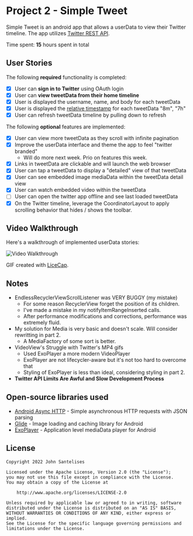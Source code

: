 # Project 2 - Simple Tweet

Simple Tweet is an android app that allows a userData to view their Twitter timeline. The app utilizes [Twitter REST API](https://dev.twitter.com/rest/public).

Time spent: **15** hours spent in total

## User Stories

The following **required** functionality is completed:

- [x] User can **sign in to Twitter** using OAuth login
- [x]	User can **view tweetData from their home timeline**
  - [x] User is displayed the username, name, and body for each tweetData
  - [x] User is displayed the [relative timestamp](https://gist.github.com/nesquena/f786232f5ef72f6e10a7) for each tweetData "8m", "7h"
- [x] User can refresh tweetData timeline by pulling down to refresh

The following **optional** features are implemented:

- [x] User can view more tweetData as they scroll with infinite pagination
- [x] Improve the userData interface and theme the app to feel "twitter branded"
  - Will do more next week. Prio on features this week.
- [x] Links in tweetData are clickable and will launch the web browser
- [x] User can tap a tweetData to display a "detailed" view of that tweetData
- [x] User can see embedded image mediaData within the tweetData detail view
- [x] User can watch embedded video within the tweetData
- [ ] User can open the twitter app offline and see last loaded tweetData
- [x] On the Twitter timeline, leverage the CoordinatorLayout to apply scrolling behavior that hides / shows the toolbar.

## Video Walkthrough

Here's a walkthrough of implemented userData stories:

<img src='http://i.imgur.com/link/to/your/gif/file.gif' title='Video Walkthrough' width='' alt='Video Walkthrough' />

GIF created with [LiceCap](http://www.cockos.com/licecap/).

## Notes

- EndlessRecyclerViewScrollListener was VERY BUGGY (my mistake)
   - For some reason RecyclerView forget the position of its children.
   - I've made a mistake in my notifyItemRangeInserted calls.
   - After performance modifications and corrections, performance was extremely fluid.
- My solution for Media is very basic and doesn't scale. Will consider rewritting in part 2.
   - A MediaFactory of some sort is better.
- VideoView's Struggle with Twitter's MP4 gifs
   - Used ExoPlayer a more modern VideoPlayer
   - ExoPlayer are not lifecycler-aware but it's not too hard to overcome that
   - Styling of ExoPlayer is less than ideal, considering styling in part 2.
- **Twitter API Limits Are Awful and Slow Development Process**


## Open-source libraries used

- [Android Async HTTP](https://github.com/codepath/CPAsyncHttpClient) - Simple asynchronous HTTP requests with JSON parsing
- [Glide](https://github.com/bumptech/glide) - Image loading and caching library for Android
- [ExoPlayer](https://github.com/google/ExoPlayer) - Application level mediaData player for Android

## License

    Copyright 2022 John Santelises

    Licensed under the Apache License, Version 2.0 (the "License");
    you may not use this file except in compliance with the License.
    You may obtain a copy of the License at

        http://www.apache.org/licenses/LICENSE-2.0

    Unless required by applicable law or agreed to in writing, software
    distributed under the License is distributed on an "AS IS" BASIS,
    WITHOUT WARRANTIES OR CONDITIONS OF ANY KIND, either express or implied.
    See the License for the specific language governing permissions and
    limitations under the License.
